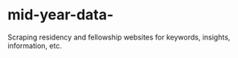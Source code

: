 # mid-year-data-
Scraping residency and fellowship websites for keywords, insights, information, etc.
